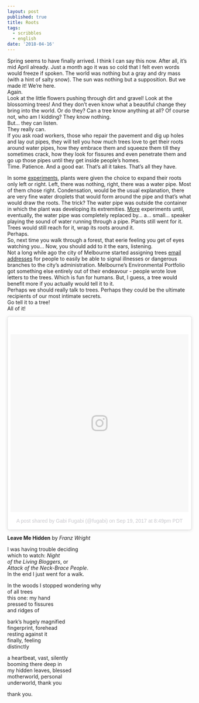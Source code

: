 ```yaml
---
layout: post
published: true
title: Roots
tags:
  - scribbles
  - english
date: '2018-04-16'
---
```


Spring seems to have finally arrived. I think I can say this now. After all, it’s mid April already. Just a month ago it was so cold that I felt even words would freeze if spoken. The world was nothing but a gray and dry mass (with a hint of salty snow). The sun was nothing but a supposition. But we made it! We’re here.  
Again.  
Look at the little flowers pushing through dirt and gravel! Look at the blossoming trees! And they don’t even know what a beautiful change they bring into the world. Or do they? Can a tree know anything at all? Of course not, who am I kidding? They know nothing.  
But... they can listen.  
They really can.  
If you ask road workers, those who repair the pavement and dig up holes and lay out pipes, they will tell you how much trees love to get their roots around water pipes, how they embrace them and squeeze them till they sometimes crack, how they look for fissures and even penetrate them and go up those pipes until they get inside people’s homes.  
Time. Patience. And a good ear. That’s all it takes. That’s all they have.  
  
In some [experiments](http://www.radiolab.org/story/smarty-plants/), plants were given the choice to expand their roots only left or right. Left, there was nothing, right, there was a water pipe. Most of them chose right. Condensation, would be the usual explanation, there are very fine water droplets that would form around the pipe and that’s what would draw the roots. The trick? The water pipe was outside the container in which the plant was developing its extremities. [More](https://www.monicagagliano.com/) experiments until, eventually, the water pipe was completely replaced by… a… small… speaker playing the sound of water running through a pipe. Plants still went for it. Trees would still reach for it, wrap its roots around it.  
Perhaps.  
So, next time you walk through a forest, that eerie feeling you get of eyes watching you… Now, you should add to it the ears, listening.  
Not a long while ago the city of Melbourne started assigning trees [email addresses](http://www.bbc.com/news/magazine-33560182) for people to easily be able to signal illnesses or dangerous branches to the city’s administration. Melbourne’s Environmental Portfolio got something else entirely out of their endeavour - people wrote love letters to the trees. Which is fun for humans. But, I guess, a tree would benefit more if you actually would tell it to it.  
Perhaps we should really talk to trees. Perhaps they could be the ultimate recipients of our most intimate secrets.  
Go tell it to a tree!  
All of it!  

  
<blockquote class="instagram-media" data-instgrm-permalink="https://www.instagram.com/p/BZP5P55BDBf/" data-instgrm-version="8" style=" background:#FFF; border:0; border-radius:3px; box-shadow:0 0 1px 0 rgba(0,0,0,0.5),0 1px 10px 0 rgba(0,0,0,0.15); margin: 1px; max-width:658px; padding:0; width:99.375%; width:-webkit-calc(100% - 2px); width:calc(100% - 2px);"><div style="padding:8px;"> <div style=" background:#F8F8F8; line-height:0; margin-top:40px; padding:50.0% 0; text-align:center; width:100%;"> <div style=" background:url(data:image/png;base64,iVBORw0KGgoAAAANSUhEUgAAACwAAAAsCAMAAAApWqozAAAABGdBTUEAALGPC/xhBQAAAAFzUkdCAK7OHOkAAAAMUExURczMzPf399fX1+bm5mzY9AMAAADiSURBVDjLvZXbEsMgCES5/P8/t9FuRVCRmU73JWlzosgSIIZURCjo/ad+EQJJB4Hv8BFt+IDpQoCx1wjOSBFhh2XssxEIYn3ulI/6MNReE07UIWJEv8UEOWDS88LY97kqyTliJKKtuYBbruAyVh5wOHiXmpi5we58Ek028czwyuQdLKPG1Bkb4NnM+VeAnfHqn1k4+GPT6uGQcvu2h2OVuIf/gWUFyy8OWEpdyZSa3aVCqpVoVvzZZ2VTnn2wU8qzVjDDetO90GSy9mVLqtgYSy231MxrY6I2gGqjrTY0L8fxCxfCBbhWrsYYAAAAAElFTkSuQmCC); display:block; height:44px; margin:0 auto -44px; position:relative; top:-22px; width:44px;"></div></div><p style=" color:#c9c8cd; font-family:Arial,sans-serif; font-size:14px; line-height:17px; margin-bottom:0; margin-top:8px; overflow:hidden; padding:8px 0 7px; text-align:center; text-overflow:ellipsis; white-space:nowrap;"><a href="https://www.instagram.com/p/BZP5P55BDBf/" style=" color:#c9c8cd; font-family:Arial,sans-serif; font-size:14px; font-style:normal; font-weight:normal; line-height:17px; text-decoration:none;" target="_blank">A post shared by Gabi Fugabi (@fugabi)</a> on <time style=" font-family:Arial,sans-serif; font-size:14px; line-height:17px;" datetime="2017-09-20T03:49:57+00:00">Sep 19, 2017 at 8:49pm PDT</time></p></div></blockquote> <script async defer src="//www.instagram.com/embed.js"></script> 

**Leave Me Hidden**
by _Franz Wright_

I was having trouble deciding  
which to watch: _Night  
of the Living Bloggers_, or  
_Attack of the Neck-Brace People_.  
In the end I just went for a walk.  
 
In the woods I stopped wondering why  
of all trees  
this one: my hand  
pressed to fissures  
and ridges of 
 
bark’s hugely magnified  
fingerprint, forehead  
resting against it  
finally, feeling  
distinctly   
 
a heartbeat, vast, silently  
booming there deep in  
my hidden leaves, blessed  
motherworld, personal  
underworld, thank you   
 
thank you. 




